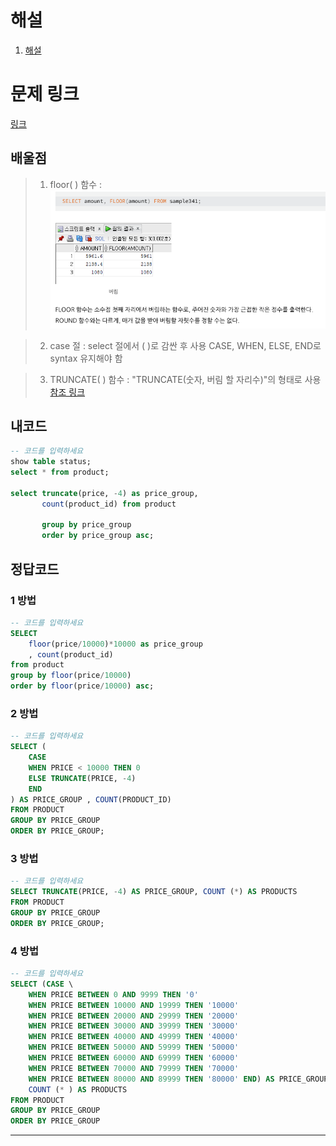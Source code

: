 # 해설

1. [해설]()

# 문제 링크

[링크](https://school.programmers.co.kr/learn/courses/30/lessons/131530)

## 배울점

> 1. floor( ) 함수 :
>    <img src='images/2022-11-02-23-22-01.png' />

> 2. case 절 : select 절에서 ( )로 감싼 후 사용
>    CASE, WHEN, ELSE, END로 syntax 유지해야 함

> 3. TRUNCATE( ) 함수 :
>    "TRUNCATE(숫자, 버림 할 자리수)"의 형태로 사용
>    [참조 링크](https://soft.plusblog.co.kr/6)

## 내코드

```sql
-- 코드를 입력하세요
show table status;
select * from product;

select truncate(price, -4) as price_group, 
       count(product_id) from product
       
       group by price_group
       order by price_group asc;
```

## 정답코드

### 1 방법

```sql
-- 코드를 입력하세요
SELECT
    floor(price/10000)*10000 as price_group
    , count(product_id)
from product
group by floor(price/10000)
order by floor(price/10000) asc;

```

### 2 방법

```sql
-- 코드를 입력하세요
SELECT (
    CASE
    WHEN PRICE < 10000 THEN 0
    ELSE TRUNCATE(PRICE, -4)
    END
) AS PRICE_GROUP , COUNT(PRODUCT_ID)
FROM PRODUCT
GROUP BY PRICE_GROUP
ORDER BY PRICE_GROUP;

```

### 3 방법

```sql
-- 코드를 입력하세요
SELECT TRUNCATE(PRICE, -4) AS PRICE_GROUP, COUNT (*) AS PRODUCTS
FROM PRODUCT
GROUP BY PRICE_GROUP
ORDER BY PRICE_GROUP;

```

### 4 방법

```sql
-- 코드를 입력하세요
SELECT (CASE \
    WHEN PRICE BETWEEN 0 AND 9999 THEN '0'
    WHEN PRICE BETWEEN 10000 AND 19999 THEN '10000'
    WHEN PRICE BETWEEN 20000 AND 29999 THEN '20000'
    WHEN PRICE BETWEEN 30000 AND 39999 THEN '30000'
    WHEN PRICE BETWEEN 40000 AND 49999 THEN '40000'
    WHEN PRICE BETWEEN 50000 AND 59999 THEN '50000'
    WHEN PRICE BETWEEN 60000 AND 69999 THEN '60000'
    WHEN PRICE BETWEEN 70000 AND 79999 THEN '70000'
    WHEN PRICE BETWEEN 80000 AND 89999 THEN '80000' END) AS PRICE_GROUP,
    COUNT (* ) AS PRODUCTS
FROM PRODUCT
GROUP BY PRICE_GROUP
ORDER BY PRICE_GROUP

```

---
